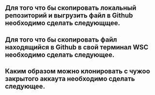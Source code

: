 ## Для того что бы скопировать локальный репозиторий и выгрузить файл в Github необходимо сделать следующщее.

## Для того что бы скопировать файл находящийся в Github в свой терминал WSC необходимо сделать следующее.

## Каким образом можно клонировать с чужоо закрытого аккаута необходимо сделать следующее.